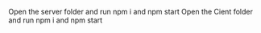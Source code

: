 Open the server folder and run npm i and npm start
Open the Cient folder and run npm i and npm start
